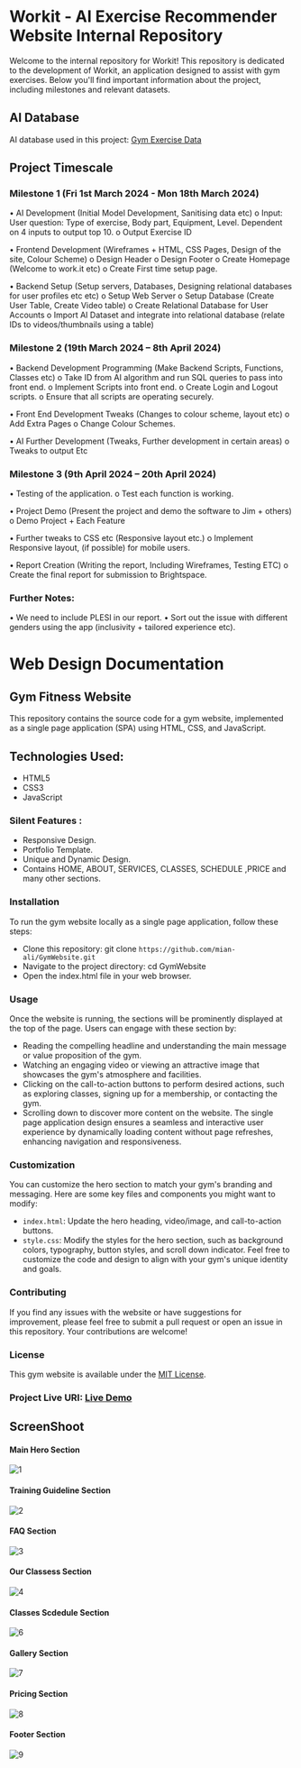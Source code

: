 # Workit - AI Exercise Recommender Website Internal Repository

Welcome to the internal repository for Workit! This repository is dedicated to the development of Workit, an application designed to assist with gym exercises. Below you'll find important information about the project, including milestones and relevant datasets.

## AI Database

AI database used in this project: [Gym Exercise Data](https://www.kaggle.com/datasets/niharika41298/gym-exercise-data)

## Project Timescale

### Milestone 1 (Fri 1st March 2024 - Mon 18th March 2024)

•	AI Development (Initial Model Development, Sanitising data etc)
o	Input: User question: Type of exercise, Body part, Equipment, Level. Dependent on 4 inputs to output top 10.
o	Output Exercise ID

•	Frontend Development (Wireframes + HTML, CSS Pages, Design of the site, Colour Scheme)
o	Design Header
o	Design Footer
o	Create Homepage (Welcome to work.it etc)
o	Create First time setup page. 

•	Backend Setup (Setup servers, Databases, Designing relational databases for user profiles etc etc)
o	Setup Web Server
o	Setup Database (Create User Table, Create Video table)
o	Create Relational Database for User Accounts
o	Import AI Dataset and integrate into relational database (relate IDs to videos/thumbnails using a table)



### Milestone 2 (19th March 2024 – 8th April 2024)

•	Backend Development Programming (Make Backend Scripts, Functions, Classes etc)
o	Take ID from AI algorithm and run SQL queries to pass into front end. 
o	Implement Scripts into front end. 
o	Create Login and Logout scripts.
o	Ensure that all scripts are operating securely. 

•	Front End Development Tweaks (Changes to colour scheme, layout etc)
o	Add Extra Pages
o	Change Colour Schemes.

•	AI Further Development (Tweaks, Further development in certain areas)
o	Tweaks to output Etc





### Milestone 3 (9th April 2024 – 20th April 2024)

•	Testing of the application.
o	Test each function is working.


•	Project Demo (Present the project and demo the software to Jim + others)
o	Demo Project + Each Feature


•	Further tweaks to CSS etc (Responsive layout etc.)
o	Implement Responsive layout, (if possible) for mobile users. 


•	Report Creation (Writing the report, Including Wireframes, Testing ETC)
o	 Create the final report for submission to Brightspace. 



### Further Notes: 

•	We need to include PLESI in our report. 
•	Sort out the issue with different genders using the app (inclusivity + tailored experience etc). 



# Web Design Documentation

## Gym Fitness Website

This repository contains the source code for a gym website, implemented as a single page application (SPA) using HTML, CSS, and JavaScript.

## Technologies Used:

* HTML5
* CSS3
* JavaScript

### Silent Features :

* Responsive Design.
* Portfolio Template.
* Unique and Dynamic Design.
* Contains HOME, ABOUT, SERVICES, CLASSES, SCHEDULE ,PRICE and many other sections.

### Installation
To run the gym website locally as a single page application, follow these steps:
- Clone this repository: git clone `https://github.com/mian-ali/GymWebsite.git`
- Navigate to the project directory: cd GymWebsite
- Open the index.html file in your web browser.

### Usage
Once the website is running, the  sections will be prominently displayed at the top of the page. Users can engage with these section by:
- Reading the compelling headline and understanding the main message or value proposition of the gym.
- Watching an engaging video or viewing an attractive image that showcases the gym's atmosphere and facilities.
- Clicking on the call-to-action buttons to perform desired actions, such as exploring classes, signing up for a membership, or contacting the gym.
- Scrolling down to discover more content on the website.
The single page application design ensures a seamless and interactive user experience by dynamically loading content without page refreshes, enhancing navigation and responsiveness.

### Customization

You can customize the hero section to match your gym's branding and messaging. Here are some key files and components you might want to modify:

- `index.html`: Update the hero heading, video/image, and call-to-action buttons.
-  `style.css`: Modify the styles for the hero section, such as background colors, typography, button styles, and scroll down indicator.
Feel free to customize the code and design to align with your gym's unique identity and goals.

### Contributing

If you find any issues with the website or have suggestions for improvement, please feel free to submit a pull request or open an issue in this repository. Your contributions are welcome!

### License

This gym website is available under the [MIT License](https://github.com/mian-ali/GymWebsite/blob/main/LICENCE.md).

### Project Live URI:  [Live Demo](https://mian-ali.github.io/GymWebsite/)

## ScreenShoot

#### Main Hero Section

![1](https://github.com/mian-ali/GymWebsite/assets/69896600/5e2c2841-74be-4a66-8739-c98899af2afd)

#### Training Guideline Section

![2](https://github.com/mian-ali/GymWebsite/assets/69896600/0b3abfe7-2c48-46af-a417-389693856be0)

#### FAQ Section

![3](https://github.com/mian-ali/GymWebsite/assets/69896600/b7f4fc8a-65f3-4b82-ad00-d8820a7aacfc)

#### Our Classess Section

![4](https://github.com/mian-ali/GymWebsite/assets/69896600/9be68bfd-9a43-46f4-9d5c-9d919e786c81)

####  Classes Scdedule Section

![6](https://github.com/mian-ali/GymWebsite/assets/69896600/a52126e1-a797-49c2-b5c2-12b4c4afa92a)

#### Gallery Section

![7](https://github.com/mian-ali/GymWebsite/assets/69896600/c3086038-1719-4b4c-b189-7381e14aaadc)

#### Pricing Section

![8](https://github.com/mian-ali/GymWebsite/assets/69896600/ecd59833-e250-43b8-b7b0-5155fbefc5d4)

#### Footer Section

![9](https://github.com/mian-ali/GymWebsite/assets/69896600/8c6854fe-03fb-4b9a-9987-9d7e95d36647)


